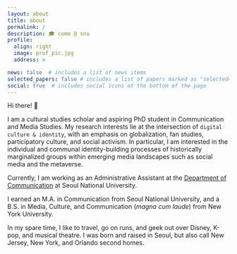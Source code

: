 ```yaml
---
layout: about
title: about
permalink: /
description: 🎓 comm @ snu
profile:
  align: right
  image: prof_pic.jpg
  address: >

news: false  # includes a list of news items
selected_papers: false # includes a list of papers marked as "selected={true}"
social: true  # includes social icons at the bottom of the page
---
```

  
Hi there! 👋

I am a cultural studies scholar and aspiring PhD student in Communication and Media Studies. My research interests lie at the intersection of `digital culture & identity`, with an emphasis on globalization, fan studies, participatory culture, and social activism. In particular, I am interested in the individual and communal identity-building processes of historically marginalized groups within emerging media landscapes such as social media and the metaverse.

Currently, I am working as an Administrative Assistant at the [Department of Communication](http://communication.snu.ac.kr/en) at Seoul National University.

I earned an M.A. in Communication from Seoul National University, and a B.S. in Media, Culture, and Communication (_magna cum laude_) from New York University.

In my spare time, I like to travel, go on runs, and geek out over Disney, K-pop, and musical theatre. I was born and raised in Seoul, but also call New Jersey, New York, and Orlando second homes.

